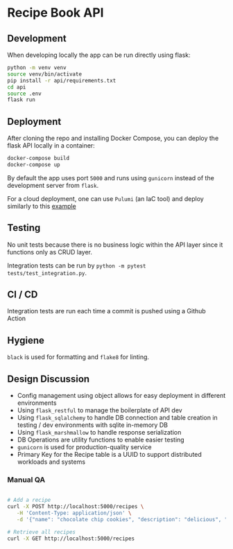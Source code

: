 # Recipe Book API

## Development

When developing locally the app can be run directly using flask:

```bash
python -m venv venv
source venv/bin/activate
pip install -r api/requirements.txt
cd api
source .env
flask run
```

## Deployment

After cloning the repo and installing Docker Compose, you can deploy the flask API locally in a container:

```bash
docker-compose build
docker-compose up
```

By default the app uses port `5000` and runs using `gunicorn` instead of the development server from `flask`.

For a cloud deployment, one can use `Pulumi` (an IaC tool) and deploy similarly to this [example](https://github.com/pulumi/examples/blob/master/aws-py-fargate/__main__.py)

## Testing

No unit tests because there is no business logic within the API layer since it functions only as CRUD layer.

Integration tests can be run by `python -m pytest tests/test_integration.py`.

## CI / CD

Integration tests are run each time a commit is pushed using a Github Action

## Hygiene

`black` is used for formatting and `flake8` for linting.

## Design Discussion
- Config management using object allows for easy deployment in different environments
- Using `flask_restful` to manage the boilerplate of API dev
- Using `flask_sqlalchemy` to handle DB connection and table creation in testing / dev environments with sqlite in-memory DB
- Using `flask_marshmallow` to handle response serialization
- DB Operations are utility functions to enable easier testing
- `gunicorn` is used for production-quality service
- Primary Key for the Recipe table is a UUID to support distributed workloads and systems

### Manual QA

```bash

# Add a recipe
curl -X POST http://localhost:5000/recipes \
   -H 'Content-Type: application/json' \
   -d '{"name": "chocolate chip cookies", "description": "delicious", "ingredients": [["flour", "1/2", "C"],["butter", "3", "Tbs"],["chocolate", "4", "Lbs"]], "instructions": "Combine ingredients. Bake at 500 for 2 minutes. Feast"}'

# Retrieve all recipes
curl -X GET http://localhost:5000/recipes

```

